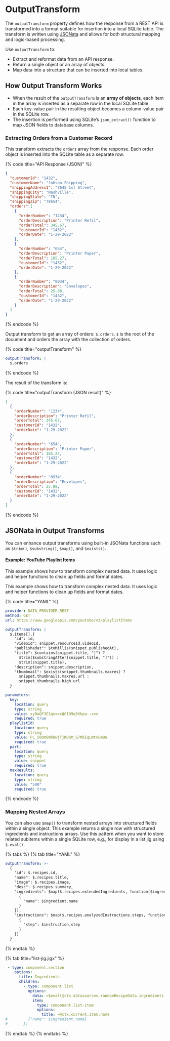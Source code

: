 # OutputTransform

The `outputTransform` property defines how the response from a REST API is transformed into a format suitable for insertion into a local SQLite table. The transform is written using [JSONata](https://jsonata.org/) and allows for both structural mapping and logic-based processing.

Use `outputTransform` to:

* Extract and reformat data from an API response.
* Return a single object or an array of objects.
* Map data into a structure that can be inserted into local tables.

## How Output Transform Works

* When the result of the `outputTransform` is an **array of objects**, each item in the array is inserted as a separate row in the local SQLite table.
* Each key-value pair in the resulting object becomes a column-value pair in the SQLite row.
* The insertion is performed using SQLite’s `json_extract()` function to map JSON fields to database columns.

### Extracting Orders from a Customer Record

This transform extracts the `orders` array from the response. Each order object is inserted into the SQLite table as a separate row.

{% code title="API Response (JSON)" %}
```json
{
  "customerId": "1432",
  "customerName": "Johson Shipping",
  "shippingAddress1": "7645 1st Street",
  "shippingCity": "Nashville",
  "shippingState": "TN",
  "shippingZip": "78654",
  "orders":[
    {
      "orderNumber": "1234",
      "orderDescription": "Printer Refil",
      "orderTotal": 345.67,
      "customerId": "1432",
      "orderDate": "1-29-2022"
    },
    {
      "orderNumber": "654",
      "orderDescription": "Printer Paper",
      "orderTotal": 185.27,
      "customerId": "1432",
      "orderDate": "1-29-2022"
    },
    {
      "orderNumber": "8934",
      "orderDescription": "Envelopes",
      "orderTotal": 25.88,
      "customerId": "1432",
      "orderDate": "1-29-2022"
    }
  ]
}
```
{% endcode %}

Output transform to get an array of orders: `$.orders`. `$` is the root of the document and orders the array with the collection of orders.

{% code title="outputTransform" %}
```yaml
outputTransform: |
  $.orders
```
{% endcode %}

The result of the transform is:

{% code title="outputTransform (JSON result)" %}
```json
[
  {
    "orderNumber": "1234",
    "orderDescription": "Printer Refil",
    "orderTotal": 345.67,
    "customerId": "1432",
    "orderDate": "1-29-2022"
  },
  {
    "orderNumber": "654",
    "orderDescription": "Printer Paper",
    "orderTotal": 185.27,
    "customerId": "1432",
    "orderDate": "1-29-2022"
  },
  {
    "orderNumber": "8934",
    "orderDescription": "Envelopes",
    "orderTotal": 25.88,
    "customerId": "1432",
    "orderDate": "1-29-2022"
  }
]
```
{% endcode %}

## JSONata in Output Transforms

You can enhance output transforms using built-in JSONata functions such as `$trim()`, `$substring()`, `$map()`, and `$exists()`.

#### Example: YouTube Playlist Items

This example shows how to transform complex nested data. It uses logic and helper functions to clean up fields and format dates.

This example shows how to transform complex nested data. It uses logic and helper functions to clean up fields and format dates.

{% code title="YAML" %}
```yaml
provider: DATA_PROVIDER_REST
method: GET
url: https://www.googleapis.com/youtube/v3/playlistItems

outputTransform: |
  $.items[].{
    "id": id,
    "videoid": snippet.resourceId.videoId,
    "publishedat": $toMillis(snippet.publishedAt),
    "title": $contains(snippet.title, "]") ?
      $trim($substringAfter(snippet.title, "]")) :
      $trim(snippet.title),
    "description": snippet.description,
    "thumbnail": $exists(snippet.thumbnails.maxres) ?
      snippet.thumbnails.maxres.url :
      snippet.thumbnails.high.url
  }

parameters:
  key:
    location: query
    type: string
    value: xyBaQF3E1qxxxxQGl99q5Kkpa--xxx
    required: true
  playlistId:
    location: query
    type: string
    value: PL_500m6Wb0wjTjKDoM_G7MkIqLWtvCm0o
    required: true
  part:
    location: query
    type: string
    value: snippet
    required: true
  maxResults:
    location: query
    type: string
    value: "500"
    required: true
```
{% endcode %}

### Mapping Nested Arrays

You can also use `$map()` to transform nested arrays into structured fields within a single object. This example returns a single row with structured ingredients and instructions arrays. Use this pattern when you want to store related subitems within a single SQLite row, e.g., for display in a list jig using `$.eval()`.

{% tabs %}
{% tab title="YAML" %}
```yaml
outputTransform: >-
  {
    "id": $.recipes.id,
    "name": $.recipes.title,
    "image": $.recipes.image,
    "desc": $.recipes.summary,
    "ingredients": $map($.recipes.extendedIngredients, function($ingredient, $idx, $arr) {
      {
        "name": $ingredient.name
      }
    }),
    "instructions": $map($.recipes.analyzedInstructions.steps, function($instruction, $idx, $arr) {
      {
        "step": $instruction.step
      }
    })
  }
```
{% endtab %}

{% tab title="list-jig.jigx" %}
```yaml
 - type: component.section
    options:
      title: Ingredients
      children:
        - type: component.list
          options:
            data: =$eval(@ctx.datasources.randomRecipeData.ingredients)
            item: 
              type: component.list-item
              options:
                title: =@ctx.current.item.name
#         {"name": $ingredient.name}
#       })
```
{% endtab %}
{% endtabs %}
